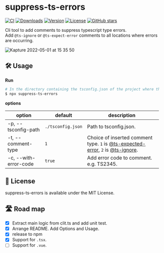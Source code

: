 # suppress-ts-errors

[![CI](https://github.com/kawamataryo/suppress-ts-errors/actions/workflows/ci.yml/badge.svg)](https://github.com/kawamataryo/suppress-ts-errors/actions/workflows/ci.yml)
<a href="https://npmcharts.com/compare/suppress-ts-errors?minimal=true"><img src="https://img.shields.io/npm/dt/suppress-ts-errors.svg" alt="Downloads"></a>
<a href="https://www.npmjs.com/package/suppress-ts-errors"><img src="https://img.shields.io/npm/v/suppress-ts-errors.svg" alt="Version"></a>
<a href="https://www.npmjs.com/package/suppress-ts-errors"><img src="https://img.shields.io/npm/l/suppress-ts-errors.svg" alt="License"></a>
<a href="https://github.com/kawamataryo/suppress-ts-errors" target="__blank"><img alt="GitHub stars" src="https://img.shields.io/github/stars/kawamataryo/suppress-ts-errors?style=social"></a>

Cli tool to add comments to suppress typescript type errors.  
Add `@ts-ignore` or `@ts-expect-error` comments to all locations where errors are occurring.

![Kapture 2022-05-01 at 15 35 50](https://user-images.githubusercontent.com/11070996/166135217-82e23b1e-7c9f-40c3-88ad-985b021b842a.gif)

## 🛠 Usage

**Run**

```bash
# In the directory containing the tsconfig.json of the project where the type error is occurring
$ npx suppress-ts-errors
```

**options**

| option                | default           | description                                                                                                                                                                                                                                                                                                                        |
| --------------------- | ----------------- | ---------------------------------------------------------------------------------------------------------------------------------------------------------------------------------------------------------------------------------------------------------------------------------------------------------------------------------- |
| -p, --tsconfig-path   | `./tsconfig.json` | Path to tsconfig.json.                                                                                                                                                                                                                                                                                                             |
| -t, --comment-type    | `1`               | Choice of inserted comment type. `1` is [@ts-expected-error](https://www.typescriptlang.org/docs/handbook/release-notes/typescript-3-9.html#-ts-expect-error-comments), `2` is [@ts-ignore](https://www.typescriptlang.org/docs/handbook/release-notes/typescript-2-6.html#suppress-errors-in-ts-files-using--ts-ignore-comments). |
| -c, --with-error-code | `true`            | Add error code to comment. e.g. TS2345.                                                                                                                                                                                                                                                                                            |

## 📄 License

suppress-ts-errors is available under the MIT License.

## 🛣️ Road map

- [x] Extract main logic from clit.ts and add unit test.
- [x] Arrange README. Add Options and Usage.
- [x] release to npm
- [x] Support for `.tsx`.
- [ ] Support for `.vue`.

